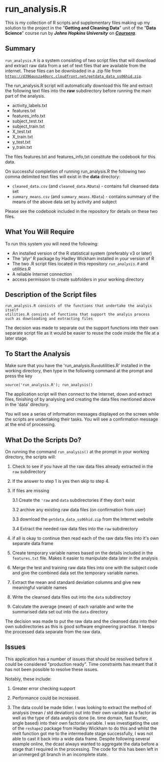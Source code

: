 run_analysis.R
==============

This is my collection of R scripts and supplementary files making up my 
solution to the project in the "**Getting and Cleaning Data**" unit of the 
"**Data Science**" course run by *__Johns Hopkins University__* on 
[*__Coursera__*](http://www.coursera.org/).

Summary
-------
`run_analysis.R` is a system consisting of two script files that will download and extract raw data from  a set of text files that are available from the internet. These files can be downloaded in a .zip file from    [`https://d396qusza40orc.cloudfront.net/getdata_data_ss06hid.zip`](https://d396qusza40orc.cloudfront.net/getdata%2Fdata%2Fss06hid.csv).      

The run_analysis.R script will automatically download this file and extract the following text files into the **raw** subdirectory before running the main part of the analysis.

* activity_labels.txt
* features.txt
* features_info.txt
* subject_test.txt
* subject_train.txt
* X_test.txt
* X_train.txt
* y_test.txt
* y_train.txt

The files features.txt and features_info,txt constitute the codebook for this data.  

On successful completion of running run_analysis.R the following two comma delimited text files will exist in the **data** directory:

* `cleaned_data.csv` (and `cleaned_data.RData`)       - contains full cleansed data set
* `summary_means.csv` (and `summary_means.RData`)     - contains summary of the means of the above data set by activity and subject    

Please see the codebook included in the repository for details on these two files.

What You Will Require
---------------------
To run this system you will need the following:

* An installed version of the R statistical system (preferably v3 or later)
* The 'plyr' R package by Hadley Wickham installed in your version of R
* The two .R script files located in this repository *`run_analysis.R`* and *utilities.R*
* A reliable Internet connection
* access permission to create subfolders in your working directory  

Description of the Script files
-------------------------------
    run_analysis.R consists of the functions that undertake the analyis itself
    utilities.R consists of functions that support the analyis process such as downloading and extracting files

The decision was made to separate out the support functions into their own separate script file as it would be easier to reuse the code inside the file at a later stage. 

To Start the Analysis
---------------------
Make sure that you have the 'run_analysis.R` and `utilities.R' installed in the working directory, then type in the following command at the prompt and press the <ENTER> key
    
    source('run_analysis.R'); run_analysis()
	
The application script will then connect to the Internet, down and extract files, finishing of by analysing and creating the data files mentioned above in the 'data' directory.

You will see a series of information messages displayed on the screen while the scripts are undertaking their tasks. You will see a confirmation message at the end of processing.

What Do the Scripts Do?
-----------------------
On running the command `run_analysis()` at the prompt in your working directory, the scripts will:

1. Check to see if you have all the raw data files already extracted in the `raw` subdirectory

2. If the answer to step 1 is yes then skip to step 4.

3. If files are missing
	
	3.1 Create the `'raw` and `data` subdirectories if they don't exist  

	3.2 archive any existing raw data files (on confirmation from user)
	
	3.3 download the `getdata_data_ss06hid.zip` from the Internet website
	
	3.4 Extract the needed raw data files into the  `raw` subdirectory
4. if all is okay to continue then read each of the raw data files into it's own separate data frame

5. Create temporary variable names based on the details included in the `features.txt` file. Makes it easier to manipulate data later in the analysis

6. Merge the test and training raw data files into one with the subject code and give the combined data set the temporary variable names.

7. Extract the mean and standard deviation columns and give new meaningful variable names

8. Write the cleansed data files out into the `data` subdirectory

9. Calculate the average (mean) of each variable and write the summarised data set out into the `data` directory  

The decision was made to put the raw data and the cleansed data into their own subdirectories as this is good software engineering practise. It keeps the processed data separate from the raw data.

Issues
------
This application has a number of issues that should be resolved before it could be considered "production ready". Time constraints has meant that it has not been possible to resolve these issues.

Notably, these include:

1. Greater error checking support

2. Performance could be increased.

3. The data could be made tidier. I was looking to extract the method of analysis (mean / std deviation) out into their own variable as a factor as well as the type of data analysis done (ie. time domain, fast fourier, angle based) into their own factorial variable. I was investigating the use of the `reshape2` package from Hadley Wickham to do this and whilst the melt function got me to the intermediate stage successfully, I was not able to cast it back into a wide data frame. Despite following several example online, the dcast always wanted to aggregate the data before a stage that I required in the processing. The code for this has been left in an unmerged git branch in an incomplete state.
